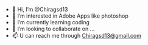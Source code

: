 - 👋 Hi, I’m @Chiragsd13
- 👀 I’m interested in Adobe Apps like photoshop
- 🌱 I’m currently learning coding
- 💞️ I’m looking to collaborate on ...
- 📫 U can reach me through Chiragsd13@gmail.com

<!---
Chiragsd13/Chiragsd13 is a ✨ special ✨ repository because its `README.md` (this file) appears on your GitHub profile.
You can click the Preview link to take a look at your changes.
--->
